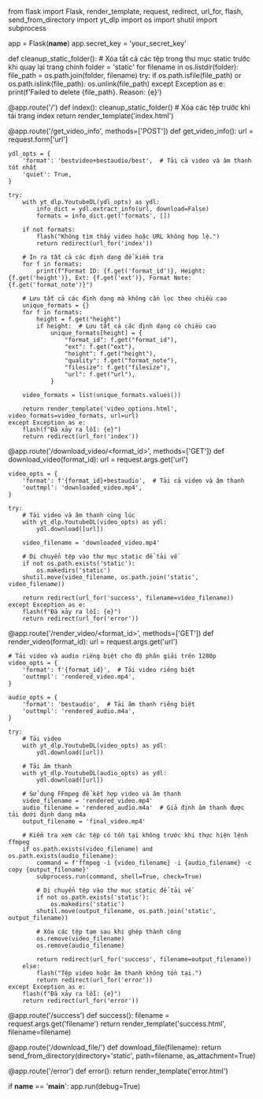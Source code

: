 from flask import Flask, render_template, request, redirect, url_for, flash, send_from_directory
import yt_dlp
import os
import shutil
import subprocess

app = Flask(__name__)
app.secret_key = 'your_secret_key'

def cleanup_static_folder():
    # Xóa tất cả các tệp trong thư mục static trước khi quay lại trang chính
    folder = 'static'
    for filename in os.listdir(folder):
        file_path = os.path.join(folder, filename)
        try:
            if os.path.isfile(file_path) or os.path.islink(file_path):
                os.unlink(file_path)
        except Exception as e:
            print(f'Failed to delete {file_path}. Reason: {e}')

@app.route('/')
def index():
    cleanup_static_folder()  # Xóa các tệp trước khi tải trang index
    return render_template('index.html')

@app.route('/get_video_info', methods=['POST'])
def get_video_info():
    url = request.form['url']
    
    ydl_opts = {
        'format': 'bestvideo+bestaudio/best',  # Tải cả video và âm thanh tốt nhất
        'quiet': True,
    }
    
    try:
        with yt_dlp.YoutubeDL(ydl_opts) as ydl:
            info_dict = ydl.extract_info(url, download=False)
            formats = info_dict.get('formats', [])
        
        if not formats:
            flash("Không tìm thấy video hoặc URL không hợp lệ.")
            return redirect(url_for('index'))

        # In ra tất cả các định dạng để kiểm tra
        for f in formats:
            print(f"Format ID: {f.get('format_id')}, Height: {f.get('height')}, Ext: {f.get('ext')}, Format Note: {f.get('format_note')}")

        # Lưu tất cả các định dạng mà không cần lọc theo chiều cao
        unique_formats = {}
        for f in formats:
            height = f.get("height")
            if height:  # Lưu tất cả các định dạng có chiều cao
                unique_formats[height] = {
                    "format_id": f.get("format_id"),
                    "ext": f.get("ext"),
                    "height": f.get("height"),
                    "quality": f.get("format_note"),
                    "filesize": f.get("filesize"),
                    "url": f.get("url"),
                }

        video_formats = list(unique_formats.values())

        return render_template('video_options.html', video_formats=video_formats, url=url)
    except Exception as e:
        flash(f"Đã xảy ra lỗi: {e}")
        return redirect(url_for('index'))

@app.route('/download_video/<format_id>', methods=['GET'])
def download_video(format_id):
    url = request.args.get('url')
    
    video_opts = {
        'format': f'{format_id}+bestaudio',  # Tải cả video và âm thanh
        'outtmpl': 'downloaded_video.mp4',
    }
    
    try:
        # Tải video và âm thanh cùng lúc
        with yt_dlp.YoutubeDL(video_opts) as ydl:
            ydl.download([url])
        
        video_filename = 'downloaded_video.mp4'
        
        # Di chuyển tệp vào thư mục static để tải về
        if not os.path.exists('static'):
            os.makedirs('static')
        shutil.move(video_filename, os.path.join('static', video_filename))

        return redirect(url_for('success', filename=video_filename))
    except Exception as e:
        flash(f"Đã xảy ra lỗi: {e}")
        return redirect(url_for('error'))

@app.route('/render_video/<format_id>', methods=['GET'])
def render_video(format_id):
    url = request.args.get('url')
    
    # Tải video và audio riêng biệt cho độ phân giải trên 1280p
    video_opts = {
        'format': f'{format_id}',  # Tải video riêng biệt
        'outtmpl': 'rendered_video.mp4',
    }

    audio_opts = {
        'format': 'bestaudio',  # Tải âm thanh riêng biệt
        'outtmpl': 'rendered_audio.m4a',
    }
    
    try:
        # Tải video
        with yt_dlp.YoutubeDL(video_opts) as ydl:
            ydl.download([url])
        
        # Tải âm thanh
        with yt_dlp.YoutubeDL(audio_opts) as ydl:
            ydl.download([url])
        
        # Sử dụng FFmpeg để kết hợp video và âm thanh
        video_filename = 'rendered_video.mp4'
        audio_filename = 'rendered_audio.m4a'  # Giả định âm thanh được tải dưới định dạng m4a
        output_filename = 'final_video.mp4'
        
        # Kiểm tra xem các tệp có tồn tại không trước khi thực hiện lệnh ffmpeg
        if os.path.exists(video_filename) and os.path.exists(audio_filename):
            command = f'ffmpeg -i {video_filename} -i {audio_filename} -c copy {output_filename}'
            subprocess.run(command, shell=True, check=True)
            
            # Di chuyển tệp vào thư mục static để tải về
            if not os.path.exists('static'):
                os.makedirs('static')
            shutil.move(output_filename, os.path.join('static', output_filename))

            # Xóa các tệp tạm sau khi ghép thành công
            os.remove(video_filename)
            os.remove(audio_filename)
    
            return redirect(url_for('success', filename=output_filename))
        else:
            flash("Tệp video hoặc âm thanh không tồn tại.")
            return redirect(url_for('error'))
    except Exception as e:
        flash(f"Đã xảy ra lỗi: {e}")
        return redirect(url_for('error'))

@app.route('/success')
def success():
    filename = request.args.get('filename')
    return render_template('success.html', filename=filename)

@app.route('/download_file/<filename>')
def download_file(filename):
    return send_from_directory(directory='static', path=filename, as_attachment=True)

@app.route('/error')
def error():
    return render_template('error.html')

if __name__ == '__main__':
    app.run(debug=True)
